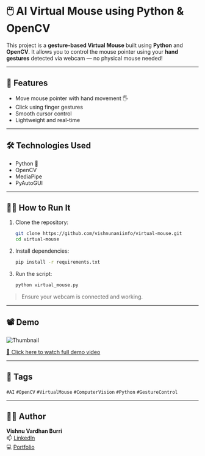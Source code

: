 
# 🖱️ AI Virtual Mouse using Python & OpenCV

This project is a **gesture-based Virtual Mouse** built using **Python** and **OpenCV**. It allows you to control the mouse pointer using your **hand gestures** detected via webcam — no physical mouse needed!

---

## 🚀 Features
- Move mouse pointer with hand movement 🖐️
- Click using finger gestures
- Smooth cursor control
- Lightweight and real-time

---

## 🛠️ Technologies Used
- Python 🐍
- OpenCV
- MediaPipe
- PyAutoGUI

---

## 🧑‍💻 How to Run It
1. Clone the repository:
   ```bash
   git clone https://github.com/vishnunaniinfo/virtual-mouse.git
   cd virtual-mouse
   ```

2. Install dependencies:
   ```bash
   pip install -r requirements.txt
   ```

3. Run the script:
   ```bash
   python virtual_mouse.py
   ```

> Ensure your webcam is connected and working.

---

## 📽️ Demo

![Thumbnail](https://drive.google.com/uc?id=YOUR_THUMBNAIL_ID)

[🔗 Click here to watch full demo video](https://drive.google.com/file/d/YOUR_VIDEO_ID/view?usp=sharing)

---

## 📌 Tags
`#AI` `#OpenCV` `#VirtualMouse` `#ComputerVision` `#Python` `#GestureControl`

---

## 🙋‍♂️ Author
**Vishnu Vardhan Burri**  
📫 [LinkedIn](https://www.linkedin.com/in/vishnu-vardhanburri/)  
💻 [Portfolio](https://vishnunani.vercel.app/)
